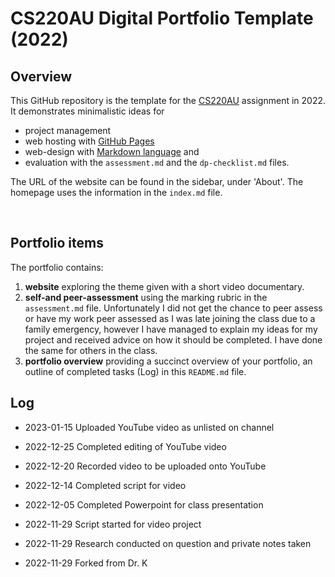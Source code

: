 # CS220AU Digital Portfolio Template (2022)
## Overview
This GitHub repository is the template for the [CS220AU](https://github.com/khofstadter/CS220AU) assignment in 2022. It demonstrates minimalistic ideas for 

- project management
- web hosting with [GitHub Pages](https://pages.github.com/) 
- web-design with [Markdown language](https://guides.github.com/features/mastering-markdown/) and
- evaluation with the `assessment.md` and the `dp-checklist.md` files. 

The URL of the website can be found in the sidebar, under 'About'. The homepage uses the information in the `index.md` file.

<br>

## Portfolio items
The portfolio contains:

1. **website** exploring the theme given with a short video documentary.
2. **self-and peer-assessment** using the marking rubric in the `assessment.md` file. Unfortunately I did not get the chance to peer assess or have my work peer assessed as I was late joining the class due to a family emergency, however I have managed to explain my ideas for my project and received advice on how it should be completed. I have done the same for others in the class.
3. **portfolio overview** providing a succinct overview of your portfolio, an outline of completed tasks (Log) in this `README.md` file.




## Log

- 2023-01-15 Uploaded YouTube video as unlisted on channel

- 2022-12-25 Completed editing of YouTube video

- 2022-12-20 Recorded video to be uploaded onto YouTube

- 2022-12-14 Completed script for video

- 2022-12-05 Completed Powerpoint for class presentation

- 2022-11-29 Script started for video project

- 2022-11-29 Research conducted on question and private notes taken

- 2022-11-29 Forked from Dr. K

<br>

